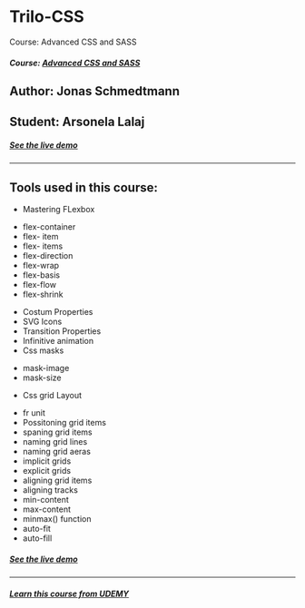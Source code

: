 # Trilo-CSS
Course: Advanced CSS and SASS
##### Course: [Advanced CSS and SASS ](https://www.udemy.com/advanced-css-and-sass/)
## Author: Jonas Schmedtmann
## Student: Arsonela Lalaj
##### [See the live demo ](###)
---

## Tools used in this course:

* Mastering FLexbox
 - flex-container
 - flex- item
 - flex- items
 - flex-direction
 - flex-wrap
 - flex-basis
 - flex-flow
 - flex-shrink

* Costum Properties
* SVG Icons
* Transition Properties
* Infinitive animation
* Css masks
 - mask-image
 - mask-size

* Css grid Layout
 - fr unit
 - Possitoning grid items
 - spaning grid items
 - naming grid lines
 - naming grid aeras
 - implicit grids
 - explicit grids
 - aligning grid items
 - aligning tracks
 - min-content
 - max-content
 - minmax() function
 - auto-fit
 - auto-fill

##### [See the live demo ](###)

---
##### [Learn this course from UDEMY ](https://www.udemy.com/advanced-css-and-sass/)
